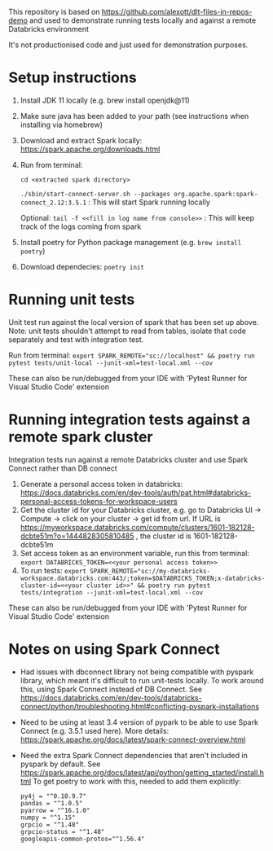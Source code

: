 
This repository is based on https://github.com/alexott/dlt-files-in-repos-demo and used to demonstrate running tests locally and against a remote Databricks environment

It's not productionised code and just used for demonstration purposes. 

# Setup instructions

1. Install JDK 11 locally (e.g. brew install openjdk@11)
1. Make sure java has been added to your path (see instructions when installing via homebrew)
1. Download and extract Spark locally: https://spark.apache.org/downloads.html
1. Run from terminal:

   `cd <extracted spark directory>`

   `./sbin/start-connect-server.sh --packages org.apache.spark:spark-connect_2.12:3.5.1` : This will start Spark running locally

   Optional: `tail -f <<fill in log name from console>>` : This will keep track of the logs coming from spark

1. Install poetry for Python package management (e.g. `brew install poetry`)
1. Download dependecies: `poetry init`

# Running unit tests
Unit test run against the local version of spark that has been set up above.
Note: unit tests shouldn't attempt to read from tables, isolate that code separately and test with integration test.

Run from terminal: `export SPARK_REMOTE="sc://localhost" && poetry run pytest tests/unit-local --junit-xml=test-local.xml --cov`

These can also be run/debugged from your IDE with 'Pytest Runner for Visual Studio Code' extension

# Running integration tests against a remote spark cluster
Integration tests run against a remote Databricks cluster and use Spark Connect rather than DB connect

1. Generate a personal access token in databricks: https://docs.databricks.com/en/dev-tools/auth/pat.html#databricks-personal-access-tokens-for-workspace-users
1. Get the cluster id for your Databricks cluster, e.g. go to Databricks UI -> Compute -> click on your cluster -> get id from url. If URL is https://myworkspace.databricks.com/compute/clusters/1601-182128-dcbte51m?o=1444828305810485 , the cluster id is 1601-182128-dcbte51m
1. Set access token as an environment variable, run this from terminal: `export DATABRICKS_TOKEN=<<your personal access token>>`
1. To run tests: `export SPARK_REMOTE="sc://my-databricks-workspace.databricks.com:443/;token=$DATABRICKS_TOKEN;x-databricks-cluster-id=<<your cluster id>>" && poetry run pytest tests/integration --junit-xml=test-local.xml --cov`

These can also be run/debugged from your IDE with 'Pytest Runner for Visual Studio Code' extension

# Notes on using Spark Connect
- Had issues with dbconnect library not being compatible with pyspark library, which meant it's difficult to run unit-tests locally. To work around this, using Spark Connect instead of DB Connect. See https://docs.databricks.com/en/dev-tools/databricks-connect/python/troubleshooting.html#conflicting-pyspark-installations
- Need to be using at least 3.4 version of pypark to be able to use Spark Connect (e.g. 3.5.1 used here). More details: https://spark.apache.org/docs/latest/spark-connect-overview.html
- Need the extra Spark Connect dependencies that aren't included in pyspark by default. See https://spark.apache.org/docs/latest/api/python/getting_started/install.html
      To get poetry to work with this, needed to add them explicitly:

      py4j = "^0.10.9.7"
      pandas = "^1.0.5"
      pyarrow = "^16.1.0"
      numpy = "^1.15"
      grpcio = "^1.48"
      grpcio-status = "^1.48"
      googleapis-common-protos="^1.56.4"

